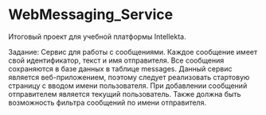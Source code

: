 # WebMessaging_Service

Итоговый проект для учебной платформы Intellekta.

Задание: Сервис для работы с сообщениями. Каждое сообщение имеет свой идентификатор, текст и имя отправителя. Все сообщения сохраняются в базе данных в таблице messages. Данный сервис является веб-приложением, поэтому следует реализовать стартовую страницу с вводом имени пользователя. При добавлении сообщений отправителем является текущий пользователь. Также должна быть возможность фильтра сообщений по имени отправителя.  
